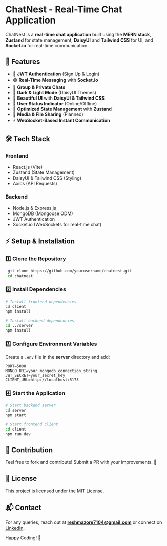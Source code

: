 # ChatNest - Real-Time Chat Application

ChatNest is a **real-time chat application** built using the **MERN stack**, **Zustand** for state management, **DaisyUI** and **Tailwind CSS** for UI, and **Socket.io** for real-time communication.


## 🚀 Features

- 🔐 **JWT Authentication** (Sign Up & Login)
- 🟢 **Real-Time Messaging** with **Socket.io**
- 👥 **Group & Private Chats**
- 🌙 **Dark & Light Mode** (DaisyUI Themes)
- 📄 **Beautiful UI** with **DaisyUI & Tailwind CSS**
- 📌 **User Status Indicator** (Online/Offline)
- 🔄 **Optimized State Management** with **Zustand**
- 📂 **Media & File Sharing** (Planned)
- ⚡ **WebSocket-Based Instant Communication**

## 🛠 Tech Stack

### **Frontend**
- React.js (Vite)
- Zustand (State Management)
- DaisyUI & Tailwind CSS (Styling)
- Axios (API Requests)

### **Backend**
- Node.js & Express.js
- MongoDB (Mongoose ODM)
- JWT Authentication
- Socket.io (WebSockets for real-time chat)

## ⚡ Setup & Installation

### 1️⃣ Clone the Repository
```bash
 git clone https://github.com/yourusername/chatnest.git
 cd chatnest
```

### 2️⃣ Install Dependencies
```bash
# Install frontend dependencies
cd client
npm install

# Install backend dependencies
cd ../server
npm install
```

### 3️⃣ Configure Environment Variables
Create a `.env` file in the **server** directory and add:
```env
PORT=5000
MONGO_URI=your_mongodb_connection_string
JWT_SECRET=your_secret_key
CLIENT_URL=http://localhost:5173
```

### 4️⃣ Start the Application
```bash
# Start backend server
cd server
npm start

# Start frontend client
cd client
npm run dev
```



## 🤝 Contribution
Feel free to fork and contribute! Submit a PR with your improvements. 🚀

## 📜 License
This project is licensed under the MIT License.

## 📬 Contact
For any queries, reach out at **reshmazore7104@gmail.com** or connect on [LinkedIn](https://www.linkedin.com/in/reshma-zore-8a250b269/).

Happy Coding! 🎉

